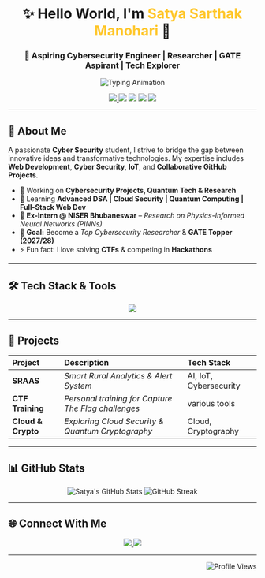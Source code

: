 <h1 align="center">✨ Hello World, I'm <span style="color:#FFC72C;">Satya Sarthak Manohari</span> 👋</h1>
<h3 align="center">🚀 Aspiring Cybersecurity Engineer | Researcher | GATE Aspirant | Tech Explorer</h3>

<p align="center">
  <img src="https://readme-typing-svg.herokuapp.com?font=Fira+Code&weight=600&size=22&pause=1000&color=FFC72C&center=true&vCenter=true&width=650&lines=🔒+Cybersecurity+%26+Research+Enthusiast;⚡+Exploring+Quantum+Tech+%26+AI;💡+Lifelong+Learner+%7C+Problem+Solver;🏆+CTFs+%7C+Hackathons+%7C+Projects" alt="Typing Animation" />
</p>

<p align="center">
  <a href="https://github.com/Satya37x1112/daily-dsa-practice" title="DSA Practice">
    <img src="https://img.shields.io/badge/Daily%20DSA-Practice-0077B5?style=for-the-badge&logo=github&logoColor=white" />
  </a>
  <img src="https://img.shields.io/badge/Cybersecurity-%2300F7FF.svg?&style=for-the-badge&logo=hackthebox&logoColor=black" />
  <img src="https://img.shields.io/badge/Quantum%20Tech-purple?style=for-the-badge&logo=quantconnect&logoColor=white" />
  <img src="https://img.shields.io/badge/AI%20Research-black?style=for-the-badge&logo=github&logoColor=white" />
  <img src="https://img.shields.io/badge/GATE%20Aspirant-green?style=for-the-badge&logo=study&logoColor=white" />
</p>

---

## 🌟 About Me

<p align="left">
  A passionate <b>Cyber Security</b> student, I strive to bridge the gap between innovative ideas and transformative technologies. My expertise includes <b>Web Development</b>, <b>Cyber Security</b>, <b>IoT</b>, and <b>Collaborative GitHub Projects</b>.
</p>

- 🔭 Working on **Cybersecurity Projects, Quantum Tech & Research**
- 🌱 Learning **Advanced DSA | Cloud Security | Quantum Computing | Full-Stack Web Dev**
- 🧪 **Ex-Intern @ NISER Bhubaneswar** – *Research on Physics-Informed Neural Networks (PINNs)*
- 🎯 **Goal:** Become a *Top Cybersecurity Researcher* & **GATE Topper (2027/28)**
- ⚡ Fun fact: I love solving **CTFs** & competing in **Hackathons**

---

## 🛠️ Tech Stack & Tools

<p align="center">
  <img src="https://skillicons.dev/icons?i=python,c,cpp,java,linux,git,github,mysql,vscode,html,css" />
</p>

---

## 🚀 Projects

| Project | Description | Tech Stack |
| :--- | :--- | :--- |
| **SRAAS** | *Smart Rural Analytics & Alert System* | AI, IoT, Cybersecurity |
| **CTF Training** | *Personal training for Capture The Flag challenges* | various tools |
| **Cloud & Crypto** | *Exploring Cloud Security & Quantum Cryptography* | Cloud, Cryptography |

---

## 📊 GitHub Stats

<p align="center">
  <img src="https://github-readme-stats.vercel.app/api?username=Satya37x1112&show_icons=true&theme=dark" alt="Satya's GitHub Stats" />
  <img src="https://github-readme-streak-stats.herokuapp.com/?user=Satya37x1112&theme=highcontrast" alt="GitHub Streak" />
</p>

---


## 🌐 Connect With Me

<p align="center">
  <a href="https://www.linkedin.com/in/satya-sarthak-manohari-b2a609297" target="_blank">
    <img src="https://img.shields.io/badge/LinkedIn-%230077B5.svg?&style=for-the-badge&logo=linkedin&logoColor=white" />
  </a>
  <a href="mailto:manoharisatyasarthak@gmail.com">
    <img src="https://img.shields.io/badge/Email-D14836?style=for-the-badge&logo=gmail&logoColor=white" />
  </a>
</p>

---

<p align="right">
  <img src="https://komarev.com/ghpvc/?username=Satya37x1112&style=for-the-badge&color=brightgreen&border_radius=10" alt="Profile Views" />
</p>
